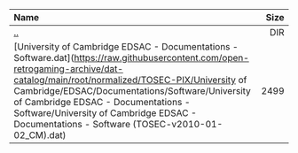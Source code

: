 |Name|Size|
|:---|---:|
|[..](../index.html)|DIR|
|[University of Cambridge EDSAC - Documentations - Software.dat](https://raw.githubusercontent.com/open-retrogaming-archive/dat-catalog/main/root/normalized/TOSEC-PIX/University of Cambridge/EDSAC/Documentations/Software/University of Cambridge EDSAC - Documentations - Software/University of Cambridge EDSAC - Documentations - Software (TOSEC-v2010-01-02_CM).dat)|2499|

